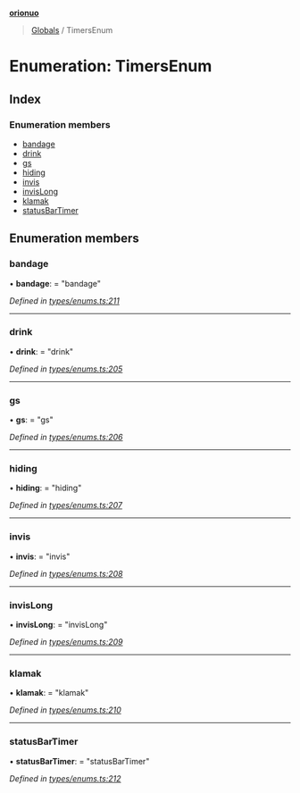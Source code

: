 **[orionuo](../README.md)**

> [Globals](../globals.md) / TimersEnum

# Enumeration: TimersEnum

## Index

### Enumeration members

* [bandage](timersenum.md#bandage)
* [drink](timersenum.md#drink)
* [gs](timersenum.md#gs)
* [hiding](timersenum.md#hiding)
* [invis](timersenum.md#invis)
* [invisLong](timersenum.md#invislong)
* [klamak](timersenum.md#klamak)
* [statusBarTimer](timersenum.md#statusbartimer)

## Enumeration members

### bandage

•  **bandage**:  = "bandage"

*Defined in [types/enums.ts:211](https://github.com/msviha/orionuo/blob/6aeb0e0/src/types/enums.ts#L211)*

___

### drink

•  **drink**:  = "drink"

*Defined in [types/enums.ts:205](https://github.com/msviha/orionuo/blob/6aeb0e0/src/types/enums.ts#L205)*

___

### gs

•  **gs**:  = "gs"

*Defined in [types/enums.ts:206](https://github.com/msviha/orionuo/blob/6aeb0e0/src/types/enums.ts#L206)*

___

### hiding

•  **hiding**:  = "hiding"

*Defined in [types/enums.ts:207](https://github.com/msviha/orionuo/blob/6aeb0e0/src/types/enums.ts#L207)*

___

### invis

•  **invis**:  = "invis"

*Defined in [types/enums.ts:208](https://github.com/msviha/orionuo/blob/6aeb0e0/src/types/enums.ts#L208)*

___

### invisLong

•  **invisLong**:  = "invisLong"

*Defined in [types/enums.ts:209](https://github.com/msviha/orionuo/blob/6aeb0e0/src/types/enums.ts#L209)*

___

### klamak

•  **klamak**:  = "klamak"

*Defined in [types/enums.ts:210](https://github.com/msviha/orionuo/blob/6aeb0e0/src/types/enums.ts#L210)*

___

### statusBarTimer

•  **statusBarTimer**:  = "statusBarTimer"

*Defined in [types/enums.ts:212](https://github.com/msviha/orionuo/blob/6aeb0e0/src/types/enums.ts#L212)*
